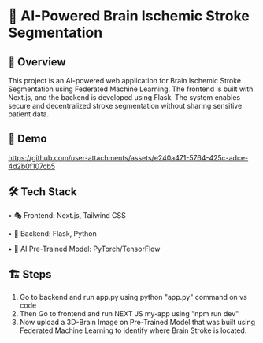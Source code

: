 # 🧠 AI-Powered Brain Ischemic Stroke Segmentation

## 🚀 Overview

This project is an AI-powered web application for Brain Ischemic Stroke Segmentation using Federated Machine Learning. The frontend is built with Next.js, and the backend is developed using Flask. The system enables secure and decentralized stroke segmentation without sharing sensitive patient data.

## 🎥 Demo




https://github.com/user-attachments/assets/e240a471-5764-425c-adce-4d2b0f107cb5



## 🛠 Tech Stack

• 🎭 Frontend: Next.js, Tailwind CSS

• 🐍 Backend: Flask, Python

• 🧠 AI Pre-Trained Model: PyTorch/TensorFlow 

## 🏗 Steps

1) Go to backend and run app.py using python "app.py" command on vs code
2) Then Go to frontend and run NEXT JS my-app using "npm run dev"
3) Now upload a 3D-Brain Image on Pre-Trained Model that was built using Federated Machine Learning to identify where Brain Stroke is located. 






